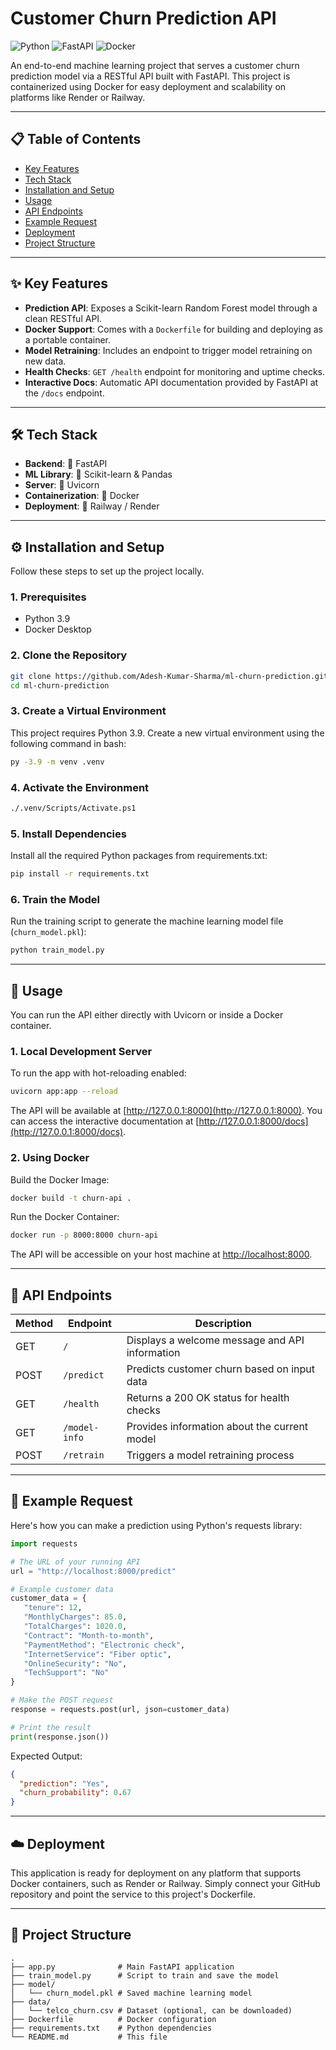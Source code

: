 # Customer Churn Prediction API

![Python](https://img.shields.io/badge/Python-3.9-blue.svg)
![FastAPI](https://img.shields.io/badge/FastAPI-0.104-green.svg)
![Docker](https://img.shields.io/badge/Docker-Ready-blue)

An end-to-end machine learning project that serves a customer churn prediction model via a RESTful API built with FastAPI. This project is containerized using Docker for easy deployment and scalability on platforms like Render or Railway.

---

## 📋 Table of Contents

- [Key Features](#✨-key-features)
- [Tech Stack](#🛠️-tech-stack)
- [Installation and Setup](#⚙️-installation-and-setup)
- [Usage](#🚀-usage)
- [API Endpoints](#🔌-api-endpoints)
- [Example Request](#📝-example-request)
- [Deployment](#☁️-deployment)
- [Project Structure](#📁-project-structure)

---

## ✨ Key Features

- **Prediction API**: Exposes a Scikit-learn Random Forest model through a clean RESTful API.
- **Docker Support**: Comes with a `Dockerfile` for building and deploying as a portable container.
- **Model Retraining**: Includes an endpoint to trigger model retraining on new data.
- **Health Checks**: `GET /health` endpoint for monitoring and uptime checks.
- **Interactive Docs**: Automatic API documentation provided by FastAPI at the `/docs` endpoint.

---

## 🛠️ Tech Stack

- **Backend**: 🚀 FastAPI
- **ML Library**: 🧠 Scikit-learn & Pandas
- **Server**: 🦄 Uvicorn
- **Containerization**: 🐳 Docker
- **Deployment**: 🚂 Railway / Render

---

## ⚙️ Installation and Setup

Follow these steps to set up the project locally.

### 1. Prerequisites

- Python 3.9
- Docker Desktop

### 2. Clone the Repository

```bash
git clone https://github.com/Adesh-Kumar-Sharma/ml-churn-prediction.git
cd ml-churn-prediction
```

### 3. Create a Virtual Environment

This project requires Python 3.9. Create a new virtual environment using the following command in bash:

```bash
py -3.9 -m venv .venv
```

### 4. Activate the Environment

```bash
./.venv/Scripts/Activate.ps1
```

### 5. Install Dependencies

Install all the required Python packages from requirements.txt:

```bash
pip install -r requirements.txt
```

### 6. Train the Model

Run the training script to generate the machine learning model file (`churn_model.pkl`):

```bash
python train_model.py
```

---

## 🚀 Usage

You can run the API either directly with Uvicorn or inside a Docker container.

### 1. Local Development Server

To run the app with hot-reloading enabled:

```bash
uvicorn app:app --reload
```

The API will be available at [http://127.0.0.1:8000](http://127.0.0.1:8000). You can access the interactive documentation at [http://127.0.0.1:8000/docs](http://127.0.0.1:8000/docs).

### 2. Using Docker

Build the Docker Image:

```bash
docker build -t churn-api .
```

Run the Docker Container:

```bash
docker run -p 8000:8000 churn-api
```

The API will be accessible on your host machine at [http://localhost:8000](http://localhost:8000).

---

## 🔌 API Endpoints

| Method | Endpoint      | Description                                   |
|--------|--------------|-----------------------------------------------|
| GET    | `/`          | Displays a welcome message and API information|
| POST   | `/predict`   | Predicts customer churn based on input data   |
| GET    | `/health`    | Returns a 200 OK status for health checks     |
| GET    | `/model-info`| Provides information about the current model  |
| POST   | `/retrain`   | Triggers a model retraining process           |

---

## 📝 Example Request

Here's how you can make a prediction using Python's requests library:

```python
import requests

# The URL of your running API
url = "http://localhost:8000/predict"

# Example customer data
customer_data = {
   "tenure": 12,
   "MonthlyCharges": 85.0,
   "TotalCharges": 1020.0,
   "Contract": "Month-to-month",
   "PaymentMethod": "Electronic check",
   "InternetService": "Fiber optic",
   "OnlineSecurity": "No",
   "TechSupport": "No"
}

# Make the POST request
response = requests.post(url, json=customer_data)

# Print the result
print(response.json())
```

Expected Output:

```json
{
  "prediction": "Yes",
  "churn_probability": 0.67
}
```

---

## ☁️ Deployment

This application is ready for deployment on any platform that supports Docker containers, such as Render or Railway. Simply connect your GitHub repository and point the service to this project's Dockerfile.

---

## 📁 Project Structure

```structure
.
├── app.py              # Main FastAPI application
├── train_model.py      # Script to train and save the model
├── model/
│   └── churn_model.pkl # Saved machine learning model
├── data/
│   └── telco_churn.csv # Dataset (optional, can be downloaded)
├── Dockerfile          # Docker configuration
├── requirements.txt    # Python dependencies
└── README.md           # This file
```
